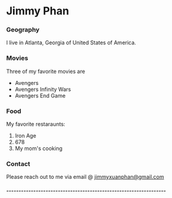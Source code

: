 # Jimmy Phan
### Geography

I live in Atlanta, Georgia of United States of America. 

### Movies

Three of my favorite movies are 

- Avengers
- Avengers Infinity Wars
- Avengers End Game

### Food 
My favorite restaraunts:

1. Iron Age
2. 678 
3. My mom's cooking

### Contact

Please reach out to me via email @ jimmyxuanphan@gmail.com

##### -----------------------------------------------------------------
